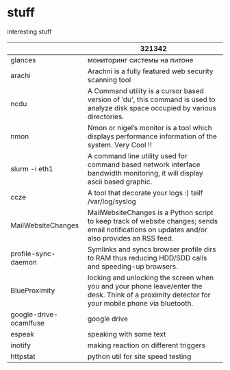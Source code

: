 stuff
=====

interesting stuff

|  | 321342|
|---|---|
| glances     |     мониторинг системы на питоне
| arachi	            |     Arachni is a fully featured web security scanning tool
| ncdu                    |	A Command utility is a cursor based version of ‘du’,  this command is used to analyze disk space occupied by various directories.
| nmon	                  |     Nmon or nigel’s monitor is a tool which displays performance information of the system. Very Cool !!
| slurm -i eth1	      |     A command line utility used for command based network interface bandwidth monitoring, it will display ascii based graphic.
| ccze	                  |     A tool that decorate your logs :) tailf /var/log/syslog | ccze -h > /home/tux/Desktop/rajneesh.html
| MailWebsiteChanges      |     MailWebsiteChanges is a Python script to keep track of website changes; sends email notifications on updates and/or also provides an RSS feed.
| profile-sync-daemon     |     Symlinks and syncs browser profile dirs to RAM thus reducing HDD/SDD calls and speeding-up browsers.
| BlueProximity           |      locking and unlocking the screen when you and your phone leave/enter the desk. Think of a proximity detector for your mobile phone via bluetooth.
| google-drive-ocamlfuse	|  google drive
| espeak			|  speaking with some text
| inotify         | making reaction on different triggers
| httpstat          |python util for site speed testing